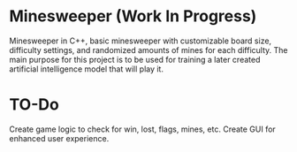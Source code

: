 # Minesweeper (Work In Progress)
Minesweeper in C++, basic minesweeper with customizable board size, difficulty settings, and randomized amounts of mines for each difficulty.
The main purpose for this project is to be used for training a later created artificial intelligence model that will play it.

# TO-Do
Create game logic to check for win, lost, flags, mines, etc.
Create GUI for enhanced user experience.
